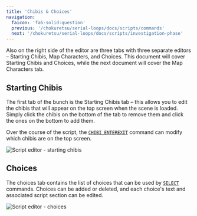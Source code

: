 ```yaml
---
title: 'Chibis & Choices'
navigation:
  faicon: 'fa6-solid:question'
  previous: '/chokuretsu/serial-loops/docs/scripts/commands'
  next: '/chokuretsu/serial-loops/docs/scripts/investigation-phase'
---
```


Also on the right side of the editor are three tabs with three separate editors &ndash; Starting Chibis, Map Characters, and Choices.
This document will cover Starting Chibis and Choices, while the next document will cover the Map Characters tab.

## Starting Chibis
The first tab of the bunch is the Starting Chibis tab &ndash; this allows you to edit the chibis that will appear on the top screen when the scene is loaded. Simply click the chibis on the bottom of the tab to remove them and click the ones on the bottom to add them.

Over the course of the script, the [`CHIBI_ENTEREXIT`](./commands#chibi_enterexit) command can modify which chibis are on the top screen.

![Script editor - starting chibis](/images/chokuretsu/serial-loops/script-starting-chibis.png)

## Choices
The choices tab contains the list of choices that can be used by [`SELECT`](./commands#select) commands. 
Choices can be added or deleted, and each choice's text and associated script section can be edited.

![Script editor - choices](/images/chokuretsu/serial-loops/script-choices.png)